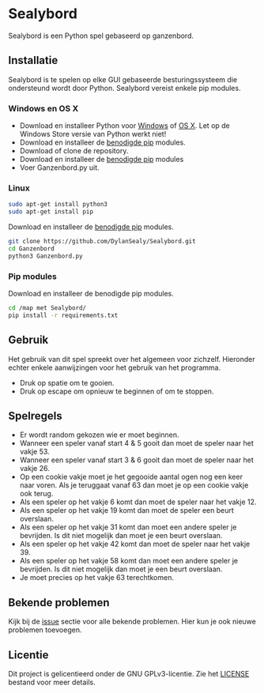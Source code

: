 # Sealybord
Sealybord is een Python spel gebaseerd op ganzenbord.

## Installatie
Sealybord is te spelen op elke GUI gebaseerde besturingssysteem die ondersteund wordt door Python. Sealybord vereist enkele pip modules.

### Windows en OS X
* Download en installeer Python voor [Windows](https://www.python.org/downloads/windows/) of [OS X](https://www.python.org/downloads/mac-osx/). Let op de Windows Store versie van Python werkt niet!
* Download en installeer de [benodigde pip](#pip-modules) modules.
* Download of clone de repository.
* Download en installeer de [benodigde pip](#pip-modules) modules
* Voer Ganzenbord.py uit.

### Linux
```bash
sudo apt-get install python3
sudo apt-get install pip
```
Download en installeer de [benodigde pip](#pip-modules) modules.
```bash
git clone https://github.com/DylanSealy/Sealybord.git
cd Ganzenbord
python3 Ganzenbord.py
```

### Pip modules
Download en installeer de benodigde pip modules.
```bash
cd /map met Sealybord/
pip install -r requirements.txt
```

## Gebruik
Het gebruik van dit spel spreekt over het algemeen voor zichzelf. Hieronder echter enkele aanwijzingen voor het gebruik van het programma.
* Druk op spatie om te gooien.
* Druk op escape om opnieuw te beginnen of om te stoppen.

## Spelregels
* Er wordt random gekozen wie er moet beginnen.
* Wanneer een speler vanaf start 4 & 5 gooit dan moet de speler naar het vakje 53.
* Wanneer een speler vanaf start 3 & 6 gooit dan moet de speler naar het vakje 26.
* Op een cookie vakje moet je het gegooide aantal ogen nog een keer naar voren. Als je teruggaat vanaf 63 dan moet je op een cookie vakje ook terug.
* Als een speler op het vakje 6 komt dan moet de speler naar het vakje 12.
* Als een speler op het vakje 19 komt dan moet de speler een beurt overslaan.
* Als een speler op het vakje 31 komt dan moet een andere speler je bevrijden. Is dit niet mogelijk dan moet je een beurt overslaan.
* Als een speler op het vakje 42 komt dan moet de speler naar het vakje 39.
* Als een speler op het vakje 58 komt dan moet een andere speler je bevrijden. Is dit niet mogelijk dan moet je een beurt overslaan.
* Je moet precies op het vakje 63 terechtkomen.

## Bekende problemen
Kijk bij de [issue](https://github.com/DylanSealy/Ganzenbord/issues) sectie voor alle bekende problemen. Hier kun je ook nieuwe problemen toevoegen.

## Licentie
Dit project is gelicentieerd onder de GNU GPLv3-licentie. Zie het [LICENSE](LICENSE) bestand voor meer details.
